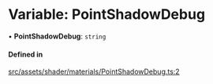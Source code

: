 # Variable: PointShadowDebug

• **PointShadowDebug**: `string`

#### Defined in

[src/assets/shader/materials/PointShadowDebug.ts:2](https://github.com/Orillusion/orillusion/blob/main/src/assets/shader/materials/PointShadowDebug.ts#L2)
